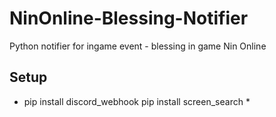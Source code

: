 # NinOnline-Blessing-Notifier
Python notifier for ingame event - blessing in game Nin Online


## Setup
* pip install discord_webhook 
  pip install screen_search *
